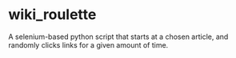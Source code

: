 # wiki_roulette
A selenium-based python script that starts at a chosen article, and randomly clicks links for a given amount of time.
